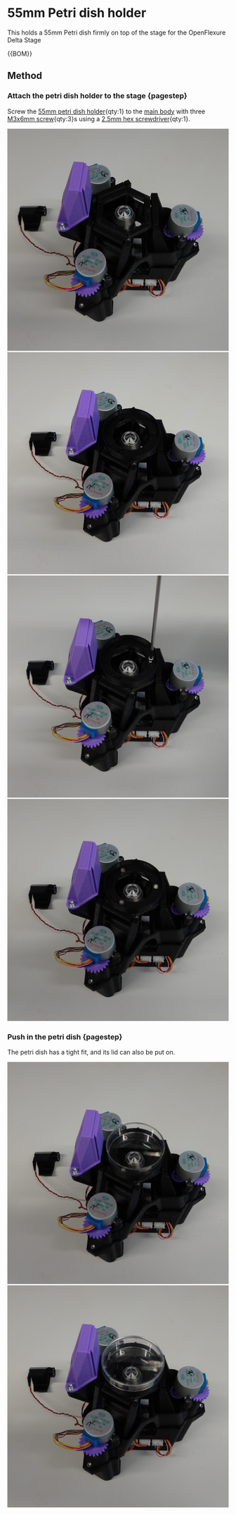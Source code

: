 # 55mm Petri dish holder

This holds a 55mm Petri dish firmly on top of the stage for the OpenFlexure Delta Stage

{{BOM}}

[55mm petri dish holder]: ../models/55mm_petri_dish_holder.stl "{cat:3DPrinted}"
[M3x6mm screw]: "{cat:part}"
[main body]: ../components/delta_stage_main_body.md "{cat:3DPrinted}"
[2.5mm hex screwdriver]: "{cat:tool}"

## Method

### Attach the petri dish holder to the stage {pagestep}

Screw the [55mm petri dish holder]{qty:1} to the [main body] with three [M3x6mm screw]{qty:3}s using a [2.5mm hex screwdriver]{qty:1}.

![](../images/55mm_petri_dish_holder/attach1.jpg)
![](../images/55mm_petri_dish_holder/attach2.jpg)
![](../images/55mm_petri_dish_holder/attach3.jpg)
![](../images/55mm_petri_dish_holder/attach4.jpg)

### Push in the petri dish {pagestep}

The petri dish has a tight fit, and its lid can also be put on.

![](../images/55mm_petri_dish_holder/petri1.jpg)
![](../images/55mm_petri_dish_holder/petri2.jpg)
